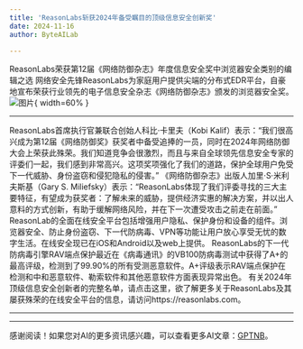 ```yaml
---
title: 'ReasonLabs斩获2024年备受瞩目的顶级信息安全创新奖'
date: 2024-11-16
author: ByteAILab

---
```


ReasonLabs荣获第12届《网络防御杂志》年度信息安全奖中浏览器安全类别的编辑之选
网络安全先锋ReasonLabs为家庭用户提供尖端的分布式EDR平台，自豪地宣布荣获行业领先的电子信息安全杂志《网络防御杂志》颁发的浏览器安全奖。![图片](https://ai-techpark.com/wp-content/uploads/2024/11/ReasonLabs-960x540.jpg){ width=60% }

---

ReasonLabs首席执行官兼联合创始人科比·卡里夫（Kobi Kalif）表示：“我们很高兴成为第12届《网络防御奖》获奖者中备受追捧的一员，同时在2024年网络防御大会上荣获此殊荣。我们知道竞争会很激烈，而且与来自全球领先信息安全专家的评委们一起，我们感到非常高兴。这项奖项强化了我们的道路，保护全球用户免受下一代威胁、身份盗窃和侵犯隐私的侵害。”
《网络防御杂志》出版人加里·S·米利夫斯基（Gary S. Miliefsky）表示：“ReasonLabs体现了我们评委寻找的三大主要特征，有望成为获奖者：了解未来的威胁，提供经济实惠的解决方案，并以出人意料的方式创新，有助于缓解网络风险，并在下一次遭受攻击之前走在前面。”
ReasonLab的全面在线安全平台包括增强用户隐私、保护身份和设备的组件。浏览器安全、防止身份盗窃、下一代防病毒、VPN等功能让用户放心享受无忧的数字生活。在线安全现已在iOS和Android以及web上提供。
ReasonLabs的下一代防病毒引擎RAV端点保护最近在《病毒通讯》的VB100防病毒测试中获得了A+的最高评级，检测到了99.90%的所有受测恶意软件。A+评级表示RAV端点保护在检测和中和恶意软件、勒索软件和其他恶意软件方面表现异常出色。
有关2024年顶级信息安全创新者的完整名单，请点击这里，欲了解更多关于ReasonLabs及其屡获殊荣的在线安全平台的信息，请访问https://reasonlabs.com。

---
---
感谢阅读！如果您对AI的更多资讯感兴趣，可以查看更多AI文章：[GPTNB](https://gptnb.com)。